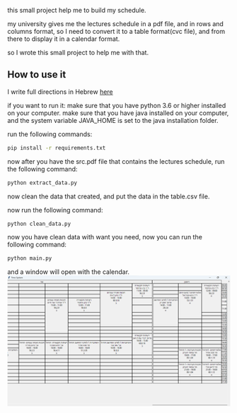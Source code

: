this small project help me to build my schedule.

my university gives me the lectures schedule in a pdf file, and in rows and columns format, so I need to convert it to a
table format(cvc file), and from there to display it in a calendar format.

so I wrote this small project to help me with that.

## How to use it

I write full directions in Hebrew [here](./הסבר.pdf)

if you want to run it:
make sure that you have python 3.6 or higher installed on your computer.
make sure that you have java installed on your computer, and the system variable JAVA_HOME is set to the java
installation folder.

run the following commands:

```bash
pip install -r requirements.txt
```

now after you have the src.pdf file that contains the lectures schedule, run the following command:

```bash
python extract_data.py
```

now clean the data that created, and put the data in the table.csv file.

now run the following command:

```bash
python clean_data.py
```

now you have clean data with want you need, now you can run the following command:

```bash
python main.py
```

and a window will open with the calendar.
![calendar](./calendar.png)